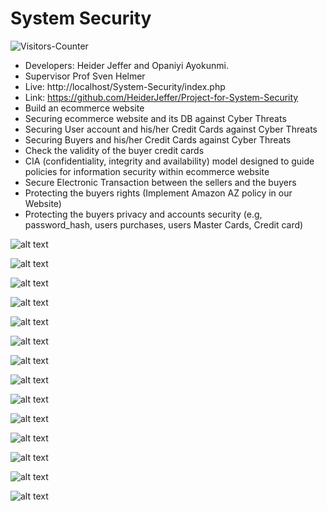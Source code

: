# System Security


<body>
<img src = "https://github-vistors-counter.onrender.com/github?username=https://github.com/HeiderJeffer/System-Security/" alt = "Visitors-Counter"/>
</body>



- Developers: Heider Jeffer and Opaniyi Ayokunmi.
- Supervisor Prof Sven Helmer
- Live: http://localhost/System-Security/index.php
- Link: https://github.com/HeiderJeffer/Project-for-System-Security
-  Build an ecommerce website
-  Securing ecommerce website and its DB against Cyber Threats
-  Securing User account and his/her Credit Cards against Cyber Threats
-  Securing Buyers and his/her Credit Cards against Cyber Threats
-  Check the validity of the buyer credit cards
- CIA (confidentiality, integrity and availability) model designed to guide policies for information security within ecommerce website
- Secure Electronic Transaction between the sellers and the buyers
- Protecting the buyers rights (Implement Amazon AZ policy in our Website)
- Protecting the buyers privacy and accounts security (e.g, password_hash, users purchases, users Master Cards, Credit card)



![alt text](https://github.com/HeiderJeffer/Project-for-System-Security/blob/master/images/5.jpg)

![alt text](https://github.com/HeiderJeffer/Project-for-System-Security/blob/master/images/1.jpg)


![alt text](https://github.com/HeiderJeffer/Project-for-System-Security/blob/master/images/2.jpg)


![alt text](https://github.com/HeiderJeffer/Project-for-System-Security/blob/master/images/3.jpg)


![alt text](https://github.com/HeiderJeffer/Project-for-System-Security/blob/master/images/4.jpg)


![alt text](https://github.com/HeiderJeffer/Project-for-System-Security/blob/master/images/6.jpg)


![alt text](https://github.com/HeiderJeffer/Project-for-System-Security/blob/master/images/7.jpg)


![alt text](https://github.com/HeiderJeffer/Project-for-System-Security/blob/master/images/8.jpg)

![alt text](https://github.com/HeiderJeffer/Project-for-System-Security/blob/master/images/9.jpg)


![alt text](https://github.com/HeiderJeffer/Project-for-System-Security/blob/master/images/10.jpg)


![alt text](https://github.com/HeiderJeffer/Project-for-System-Security/blob/master/images/11.jpg)


![alt text](https://github.com/HeiderJeffer/Project-for-System-Security/blob/master/images/12.jpg)


![alt text](https://github.com/HeiderJeffer/Project-for-System-Security/blob/master/images/13.jpg)


![alt text](https://github.com/HeiderJeffer/Project-for-System-Security/blob/master/images/14.jpg)






